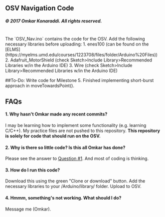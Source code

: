 ## OSV Navigation Code
##### &copy; 2017 Omkar Konaraddi. All rights reserved.  
</br>
The `OSV_Nav.ino` contains the code for the OSV. Add the following necessary
libraries before uploading:
1. enes100 (can be found on the [ELMS](https://myelms.umd.edu/courses/1223708/files/folder/Arduino%20Files))
2. Adafruit_MotorShield (check Sketch>Include Library>Recommended Libraries w/in
    the Arduino IDE)
3. Wire (check Sketch>Include Library>Recommended Libraries w/in
    the Arduino IDE)

##To-Do:
Write code for Milestone 5.
Finished implementing short-burst approach in moveTowardsPoint().

## FAQs

#### 1. Why hasn't Omkar made any recent commits?
I may be learning how to implement some functionality (e.g. learning C/C++).
My practice files are not pushed to this repository. <b>This repository is
solely for code that should run on the OSV.</b>

#### 2. Why is there so little code? Is this all Omkar has done?
Please see the answer to [Question #1](https://github.com/konaraddio/OSV_Nav#1-why-hasnt-omkar-made-any-recent-commits).
And most of coding is thinking.

#### 3. How do I run this code?
Download this using the green "Clone or download" button. Add the necessary
libraries to your /Arduino/library/ folder. Upload to OSV.

#### 4. Hmmm, something's not working. What should I do?
Message me (Omkar).
